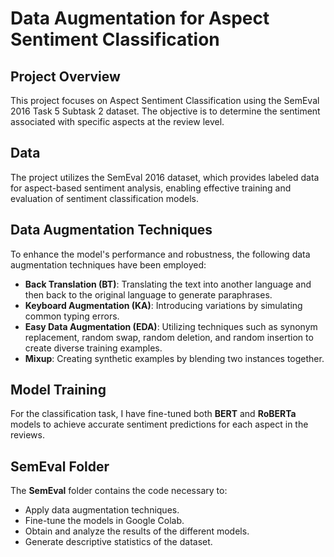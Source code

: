 # Data Augmentation for Aspect Sentiment Classification

## Project Overview
This project focuses on Aspect Sentiment Classification using the SemEval 2016 Task 5 Subtask 2 dataset. The objective is to determine the sentiment associated with specific aspects at the review level.

## Data
The project utilizes the SemEval 2016 dataset, which provides labeled data for aspect-based sentiment analysis, enabling effective training and evaluation of sentiment classification models.

## Data Augmentation Techniques
To enhance the model's performance and robustness, the following data augmentation techniques have been employed:

- **Back Translation (BT)**: Translating the text into another language and then back to the original language to generate paraphrases.
- **Keyboard Augmentation (KA)**: Introducing variations by simulating common typing errors.
- **Easy Data Augmentation (EDA)**: Utilizing techniques such as synonym replacement, random swap, random deletion, and random insertion to create diverse training examples.
- **Mixup**: Creating synthetic examples by blending two instances together.

## Model Training
For the classification task, I have fine-tuned both **BERT** and **RoBERTa** models to achieve accurate sentiment predictions for each aspect in the reviews.

## SemEval Folder
The **SemEval** folder contains the code necessary to:
- Apply data augmentation techniques.
- Fine-tune the models in Google Colab.
- Obtain and analyze the results of the different models.
- Generate descriptive statistics of the dataset.
